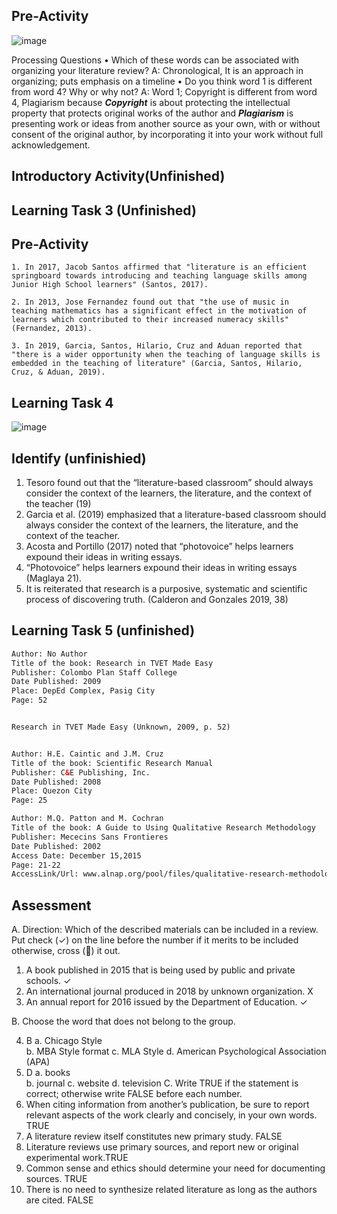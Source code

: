 ## Pre-Activity

![image](https://user-images.githubusercontent.com/88429672/223671275-21c8209e-4e8d-4037-b085-a53c391c902b.png)

Processing Questions
•	Which of these words can be associated with organizing your literature review?
  A: Chronological, It is an approach in organizing; puts emphasis on a timeline
•	Do you think word 1 is different from word 4? Why or why not?
 A: Word 1; Copyright is different from word 4, Plagiarism because ***Copyright*** is about protecting the intellectual property that protects original works of the author and ***Plagiarism*** is presenting work or ideas from another source as your own, with or without consent of the original author, by incorporating it into your work without full acknowledgement.


##

## Introductory Activity(Unfinished)

##

## Learning Task 3 (Unfinished)

##

## Pre-Activity
    1. In 2017, Jacob Santos affirmed that "literature is an efficient springboard towards introducing and teaching language skills among Junior High School learners" (Santos, 2017).

    2. In 2013, Jose Fernandez found out that "the use of music in teaching mathematics has a significant effect in the motivation of learners which contributed to their increased numeracy skills" (Fernandez, 2013).

    3. In 2019, Garcia, Santos, Hilario, Cruz and Aduan reported that "there is a wider opportunity when the teaching of language skills is embedded in the teaching of literature" (Garcia, Santos, Hilario, Cruz, & Aduan, 2019).
##

## Learning Task 4

![image](https://user-images.githubusercontent.com/88429672/223670447-a4598ec1-9bdb-4bbf-bf4a-d2edd32018f4.png)

##

## Identify (unfinishied)

 1.	Tesoro found out that the “literature-based classroom” should always consider the context of the learners, the literature, and the context of the teacher (19)
 2.	Garcia et al. (2019) emphasized that a literature-based classroom should always consider the context of the learners, the literature, and the context of the teacher.
 3.	Acosta and Portillo (2017) noted that “photovoice” helps learners expound their ideas in writing essays.
 4.	“Photovoice” helps learners expound their ideas  in writing essays (Maglaya 21).
 5.	It is reiterated that research is a purposive, systematic and scientific process of discovering truth. (Calderon and Gonzales 2019, 38)

##


## Learning Task 5 (unfinished)
```html
Author: No Author
Title of the book: Research in TVET Made Easy
Publisher: Colombo Plan Staff College
Date Published: 2009
Place: DepEd Complex, Pasig City
Page: 52


Research in TVET Made Easy (Unknown, 2009, p. 52)


Author: H.E. Caintic and J.M. Cruz
Title of the book: Scientific Research Manual
Publisher: C&E Publishing, Inc.
Date Published: 2008
Place: Quezon City
Page: 25

Author: M.Q. Patton and M. Cochran
Title of the book: A Guide to Using Qualitative Research Methodology
Publisher: Mececins Sans Frontieres
Date Published: 2002
Access Date: December 15,2015
Page: 21-22
AccessLink/Url: www.alnap.org/pool/files/qualitative-research-methodology.pdf
```
##




## Assessment
A. Direction: Which of the described materials can be included in a review. Put check (✓) on the line before the number if it merits to be included otherwise, cross () it out.
1. A book published in 2015 that is being used by public and private schools. <span color="yellow">✓</span>
2. An international journal produced in 2018 by unknown organization. <span color="yellow">X</span>
3. An annual report for 2016 issued by the Department of Education. <span color="yellow">✓</span>

B. Choose the word that does not belong to the group.

4. <span color="yellow">B</span> a. Chicago Style  
 	   b. MBA Style format
 	   c. MLA Style
 	   d. American Psychological Association (APA)
5. <span color="yellow">D</span> a. books   
 	   b. journal
 	   c. website
 	   d. television
C. Write TRUE if the statement is correct; otherwise write FALSE before each number.
6. When citing information from another’s publication, be sure to report relevant aspects of the work clearly and concisely, in your own words. <span color="yellow">TRUE</span>
7. A literature review itself constitutes new primary study. <span color="yellow">FALSE</span>
8. Literature reviews use primary sources, and report new or original experimental work.<span color="yellow">TRUE</span>
9. Common sense and ethics should determine your need for documenting sources. <span color="yellow">TRUE</span>
10. There is no need to synthesize related literature as long as the authors are cited. <span color="yellow">FALSE</span>

